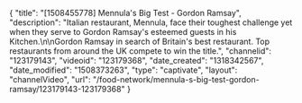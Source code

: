 {
    "title": "[1508455778] Mennula's Big Test - Gordon Ramsay",
    "description": "Italian restaurant, Mennula, face their toughest challenge yet when they serve to Gordon Ramsay's esteemed guests in his Kitchen.\n\nGordon Ramsay in search of Britain's best restaurant. Top restaurants from around the UK compete to win the title.",
    "channelid": "123179143",
    "videoid": "123179368",
    "date_created": "1318342567",
    "date_modified": "1508373263",
    "type": "captivate",
    "layout": "channelVideo",
    "url": "\/food-network\/mennula-s-big-test-gordon-ramsay\/123179143-123179368"
}